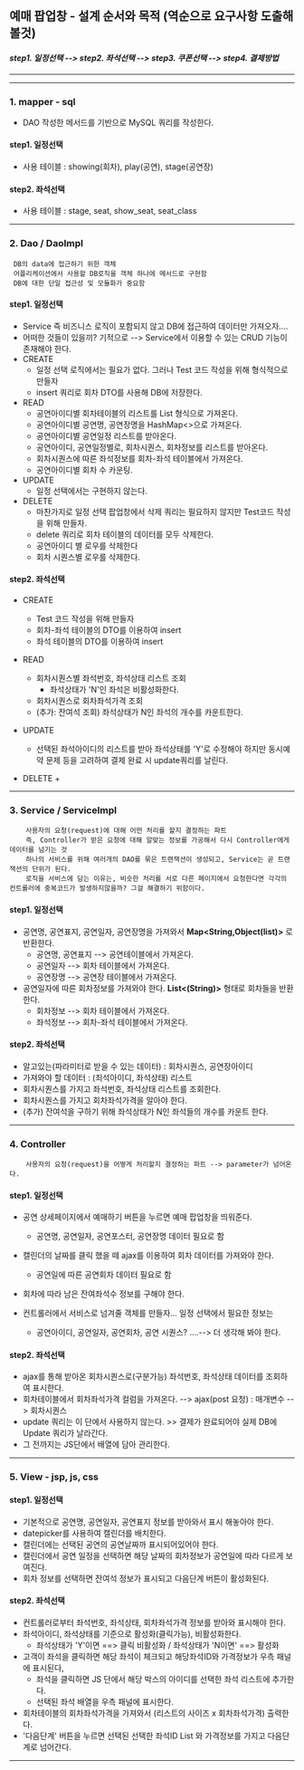 ## 예매 팝업창 - 설계 순서와 목적 (역순으로 요구사항 도출해볼것)
#### _step1. 일정선택  --> step2. 좌석선택 --> step3. 쿠폰선택 --> step4. 결제방법_

- - - 
- - -

### 1. mapper - sql
 - DAO 작성한 메서드를 기반으로 MySQL 쿼리를 작성한다.
#### step1. 일정선택
- 사용 테이블 : showing(회차), play(공연), stage(공연장)
#### step2. 좌석선택
- 사용 테이블 : stage, seat, show_seat, seat_class
- - - 
### 2. Dao / DaoImpl
     DB의 data에 접근하기 위한 객체   
     어플리케이션에서 사용할 DB로직을 객체 하나에 메서드로 구현함
     DB에 대한 단일 접근성 및 모듈화가 중요함
#### step1. 일정선택
* Service 즉 비즈니스 로직이 포함되지 않고 DB에 접근하여 데이터만 가져오자....
* 어떠한 것들이 있을끼? 기적으로 --> Service에서 이용할 수 있는 CRUD 기능이 존재해야 한다.
* CREATE
     + 일정 선택 로직에서는 필요가 없다. 그러나 Test 코드 작성을 위해 형식적으로 만들자
     + insert 쿼리로 회차 DTO를 사용해 DB에 저장한다.
* READ
    + 공연아이디별 회차테이블의 리스트를 List<ShowingDto> 형식으로 가져온다.
    + 공연아이디별 공연명, 공연장명을 HashMap<>으로 가져온다.
    + 공연아이디별 공연일정 리스트를 받아온다.
    + 공연아이디, 공연일정별로, 회차시퀀스, 회차정보를 리스트를 받아온다.
    + 회차시퀀스에 따른 좌석정보를 회차-좌석 테이블에서 가져온다.
    + 공연아이디별 회차 수 카운팅.
* UPDATE
    + 일정 선택에서는 구현하지 않는다.
* DELETE
    + 마찬가지로 일정 선택 팝업창에서 삭제 쿼리는 필요하지 않지만 Test코드 작성을 위해 만들자.
    + delete 쿼리로 회차 테이블의 데이터를 모두 삭제한다.
    + 공연아이디 별 로우를 삭제한다
    + 회차 시퀀스별 로우를 삭제한다.
#### step2. 좌석선택
* CREATE
  + Test 코드 작성을 위해 만들자
  + 회차-좌석 테이블의 DTO를 이용하여 insert
  + 좌석 테이블의 DTO를 이용하여 insert
* READ
  + 회차시퀀스별 좌석번호, 좌석상태 리스트 조회
    - 좌석상태가 'N'인 좌석은 비활성화한다.
  + 회차시퀀스로 회차좌석가격 조회
  + (추가: 잔여석 조회) 좌석상태가 N인 좌석의 개수를 카운트한다.
* UPDATE
  + 선택된 좌석아이디의 리스트를 받아 좌석상태를 'Y'로 수정해야 하지만 동시예약 문제 등을 고려하여 결제 완료 시 update쿼리를 날린다.
  
* DELETE
  + 
- - -
### 3. Service / ServiceImpl
        사용자의 요청(request)에 대해 어떤 처리를 할지 결정하는 파트 
        즉, Controller가 받은 요청에 대해 알맞는 정보를 가공해서 다시 Controller에게 데이터를 넘기는 것
        하나의 서비스를 위해 여러개의 DAO를 묶은 트랜잭션이 생성되고, Service는 곧 트랜잭션의 단위가 된다.
        로직을 서비스에 담는 이유는, 비슷한 처리를 서로 다른 페이지에서 요청한다면 각각의 컨트롤러에 중복코드가 발생하지않을까? 그걸 해결하기 위함이다.
#### step1. 일정선택
   * 공연명, 공연표지, 공연일자, 공연장명을 가져와서 **Map<String,Object(list)>** 로 반환한다.
      + 공연명, 공연표지 --> 공연테이블에서 가져온다.
      + 공연일자 --> 회차 테이블에서 가져온다.
      + 공연장명 --> 공연장 테이블에서 가져온다.
   * 공연일자에 따른 회차정보를 가져와야 한다. **List<(String)>** 형태로 회차들을 반환한다.
      + 회차정보 --> 회차 테이블에서 가져온다.
      + 좌석정보 --> 회차-좌석 테이블에서 가져온다.
#### step2. 좌석선택
* 알고있는(파라미터로 받을 수 있는 데이터) : 회차시퀀스, 공연장아이디
* 가져와야 할 데이터 : (죄석아이디, 좌석상태) 리스트
* 회차시퀀스를 가지고 좌석번호, 좌석상태 리스트를 조회한다.
* 회차시퀀스를 가지고 회차좌석가격을 알아야 한다.
* (추가) 잔여석을 구하기 위해 좌석상태가 N인 좌석들의 개수를 카운트 한다.
- - -
### 4. Controller
        사용자의 요청(request)을 어떻게 처리할지 결정하는 파트 --> parameter가 넘어온다.
#### step1. 일정선택
* 공연 상세페이지에서 예매하기 버튼을 누르면 예매 팝업창을 띄워준다.
   + 공연명, 공연일자, 공연포스터, 공연장명 데이터 필요로 함
* 캘린더의 날짜를 클릭 했을 떼 ajax를 이용하여 회차 데이터를 가져와야 한다.
    + 공연일에 따른 공연회차 데이터 필요로 함
* 회차에 따라 남은 잔여좌석수 정보를 구해야 한다.

* 컨트롤러에서 서비스로 넘겨줄 객체를 만들자... 일정 선택에서 필요한 정보는
     + 공연아이디, 공연일자, 공연회차, 공연 시퀀스? ....--> 더 생각해 봐야 한다.
#### step2. 좌석선택
* ajax를 통해 받아온 회차시퀀스로(구분가능) 좌석번호, 좌석상태 데이터를 조회하여 표시한다.
* 회차테이블에서 회차좌석가격 컬럼을 가져온다. --> ajax(post 요청) : 매개변수 --> 회차시퀀스
* update 쿼리는 이 단에서 사용하지 않는다. >> 결제가 완료되어야 실제 DB에 Update 쿼리가 날라간다.
* 그 전까지는 JS단에서 배열에 담아 관리한다. 

- - - 
### 5. View - jsp, js, css
#### step1. 일정선택
* 기본적으로 공연명, 공연일자, 공연표지 정보를 받아와서 표시 해놓아야 한다.
* datepicker를 사용하여 캘린더를 배치한다.
* 캘린더에는 선택된 공연의 공연날짜까 표시되어있어야 한다.
* 캘린더에서 공연 일정을 선택하면 해당 날짜의 회차정보가 공연일에 따라 다르게 보여진다.
* 회차 정보를 선택하면 잔여석 정보가 표시되고 다음단계 버튼이 활성화된다.

#### step2. 좌석선택
* 컨트롤러로부터 좌석번호, 좌석상태, 회차좌석가격 정보를 받아와 표시해야 한다.
* 좌석아이디, 좌석상태를 기준으로 활성화(클릭가능), 비활성화한다.
  + 좌석상태가 'Y'이면 ==> 클릭 비활성화  /  좌석상태가 'N이면' ==> 활성화
* 고객이 좌석을 클릭하면 해당 좌석이 체크되고 해당좌석ID와 가격정보가 우측 패널에 표시된다,
    + 좌석을 클릭하면 JS 단에서 해당 박스의 아이디를 선택한 좌석 리스트에 추가한다.
    + 선택된 좌석 배열을 우측 패널에 표시한다.
* 회차테이블의 회차좌석가격을 가져와서 (리스트의 사이즈 x 회차좌석가격) 출력한다.
* '다음단계' 버튼을 누르면 선택된 선택한 좌석ID List 와 가격정보를 가지고 다음단계로 넘어간다.
- - - 